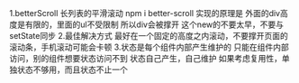 1.betterScroll
    长列表的平滑滚动
    npm i better-scroll
    实现的原理是
        外面的div高度是有限的，里面的ul不受限制
            所以div会被撑开
    这个new的不要太早，不要与setState同步
2.最佳解决方式
    最好在一个固定的高度之内滚动，不要撑开页面的滚动条，手机滚动可能会卡顿
3.状态是每个组件内部产生维护的
    只能在组件内部访问，别的组件想要状态访问不到
        状态自己产生，自己维护
            如果考虑复用性，单独状态不够用，而且状态不止一个